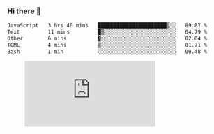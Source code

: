 ### Hi there 👋

<!--START_SECTION:waka-->

```txt
JavaScript   3 hrs 40 mins   ██████████████████████▒░░   89.87 %
Text         11 mins         █▒░░░░░░░░░░░░░░░░░░░░░░░   04.79 %
Other        6 mins          ▓░░░░░░░░░░░░░░░░░░░░░░░░   02.64 %
TOML         4 mins          ▒░░░░░░░░░░░░░░░░░░░░░░░░   01.71 %
Bash         1 min           ░░░░░░░░░░░░░░░░░░░░░░░░░   00.48 %
```

<!--END_SECTION:waka-->

<figure><embed src="https://wakatime.com/share/@018c1236-80d1-4209-b291-9f1e9534668f/bb944d0f-92e3-48f1-94a5-d3c1d0ffe8d4.svg"></embed></figure>

<!--
**kraibse/kraibse** is a ✨ _special_ ✨ repository because its `README.md` (this file) appears on your GitHub profile.

Here are some ideas to get you started:

- 🔭 I’m currently working on ...
- 🌱 I’m currently learning ...
- 👯 I’m looking to collaborate on ...
- 🤔 I’m looking for help with ...
- 💬 Ask me about ...
- 📫 How to reach me: ...
- 😄 Pronouns: ...
- ⚡ Fun fact: ...
-->
